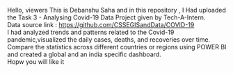 Hello, viewers This is Debanshu Saha and in this repository , I Had uploaded the Task 3 - Analysing Covid-19 Data Project given by Tech-A-Intern.
<br>
Data source link : https://github.com/CSSEGISandData/COVID-19
<br>
I had analyzed trends and patterns related to the Covid-19
pandemic,visualized the
daily cases, deaths, and recoveries over time.
Compare the statistics across different countries
or regions using POWER BI and created a global and an india specific dashboard.
<br>
Hopw you will like it
 
